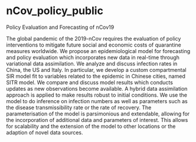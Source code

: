 # nCov_policy_public
Policy Evaluation and Forecasting of nCov19

The global pandemic of the 2019-nCov requires the evaluation of policy interventions to mitigate future social and economic costs of quarantine measures worldwide. We propose an epidemiological model for forecasting and policy evaluation which incorporates new data in real-time through variational data assimilation. We analyze and discuss infection rates in China, the US and Italy. In particular, we develop a custom compartmental SIR model fit to variables related to the epidemic in Chinese cities, named SITR model. We compare and discuss model results which conducts updates as new observations become available. A hybrid data assimilation approach is applied to make results robust to initial conditions. We use the model to do inference on infection numbers as well as parameters such as the disease transmissibility rate or the rate of recovery. The parameterisation of the model is parsimonious and extendable, allowing for the incorporation of additional data and parameters of interest. This allows for scalability and the extension of the model to other locations or the adaption of novel data sources. 

